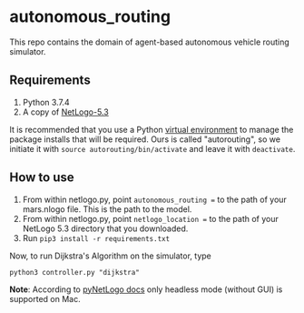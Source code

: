 # autonomous_routing
This repo contains the domain of agent-based autonomous vehicle routing simulator.

## Requirements
1. Python 3.7.4
2. A copy of [NetLogo-5.3](https://ccl.northwestern.edu/netlogo/5.3.0/)

It is recommended that you use a Python [virtual environment](https://docs.python.org/3/library/venv.html) to manage the package installs that will be required. Ours is called "autorouting", so we initiate it with `source autorouting/bin/activate` and leave it with `deactivate`.


## How to use
1. From within netlogo.py, point `autonomous_routing =` to the path of your mars.nlogo file. This is the path to the model.
2. From within netlogo.py, point `netlogo_location =` to the path of your NetLogo 5.3 directory that you downloaded.
3. Run `pip3 install -r requirements.txt`

Now, to run Dijkstra's Algorithm on the simulator, type
```
python3 controller.py "dijkstra"
```

**Note**: According to [pyNetLogo docs](https://pynetlogo.readthedocs.io/en/latest/install.html) only headless mode (without GUI) is supported on Mac.
